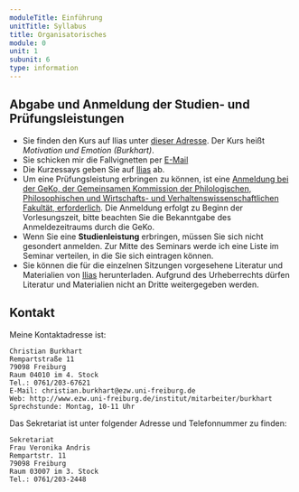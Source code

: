 ```yaml
---
moduleTitle: Einführung
unitTitle: Syllabus
title: Organisatorisches
module: 0
unit: 1
subunit: 6
type: information
---
```


## Abgabe und Anmeldung der Studien- und Prüfungsleistungen

* Sie finden den Kurs auf Ilias unter [dieser Adresse](https://ilias.uni-freiburg.de/goto.php?target=crs_1239026&client_id=unifreiburg). Der Kurs heißt *Motivation und Emotion (Burkhart)*. 
* Sie schicken mir die Fallvignetten per [E-Mail](http://www.ezw.uni-freiburg.de/institut/mitarbeiter/burkhart)
* Die Kurzessays geben Sie auf [Ilias](https://ilias.uni-freiburg.de/goto.php?target=exc_1239027&client_id=unifreiburg) ab. 
* Um eine Prüfungsleistung erbringen zu können, ist eine [Anmeldung bei der GeKo, der Gemeinsamen Kommission der Philologischen, Philosophischen und Wirtschafts- und Verhaltenswissenschaftlichen Fakultät, erforderlich](http://www.geko.uni-freiburg.de/studiengaenge/bachelor/anmeldung). Die Anmeldung erfolgt zu Beginn der Vorlesungszeit, bitte beachten Sie die Bekanntgabe des Anmeldezeitraums durch die GeKo. 
* Wenn Sie eine **Studienleistung** erbringen, müssen Sie sich nicht gesondert anmelden. Zur Mitte des Seminars werde ich eine Liste im Seminar verteilen, in die Sie sich eintragen können.
* Sie können die für die einzelnen Sitzungen vorgesehene Literatur und Materialien von [Ilias](https://ilias.uni-freiburg.de/goto.php?target=fold_1239029&client_id=unifreiburg) herunterladen. Aufgrund des Urheberrechts dürfen Literatur und Materialien nicht an Dritte weitergegeben werden.

## Kontakt

Meine Kontaktadresse ist:

```
Christian Burkhart
Rempartstraße 11
79098 Freiburg
Raum 04010 im 4. Stock
Tel.: 0761/203-67621
E-Mail: christian.burkhart@ezw.uni-freiburg.de
Web: http://www.ezw.uni-freiburg.de/institut/mitarbeiter/burkhart
Sprechstunde: Montag, 10-11 Uhr
```
 
Das Sekretariat ist unter folgender Adresse und Telefonnummer zu finden:

```
Sekretariat
Frau Veronika Andris
Rempartstr. 11
79098 Freiburg
Raum 03007 im 3. Stock
Tel.: 0761/203-2448
```